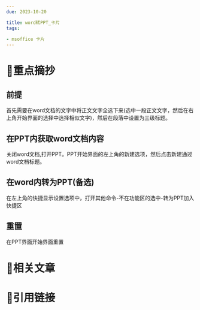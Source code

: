 ```yaml
---
due: 2023-10-20 

title: word转PPT_卡片
tags:
 
- msoffice 卡片
---
```

# 🍎重点摘抄
## 前提
首先需要在word文档的文字中将正文文字全选下来(选中一段正文文字，然后在右上角开始界面的选择中选择相似文字)，然后在段落中设置为三级标题。

## 在PPT内获取word文档内容
关闭word文档,打开PPT。PPT开始界面的左上角的新建选项，然后点击新建通过word文档标题。

## 在word内转为PPT(备选)
在左上角的快捷显示设置选项中，打开其他命令-不在功能区的选中-转为PPT加入快捷区

## 重置
在PPT界面开始界面重置



# 📒相关文章




# 🍏引用链接

